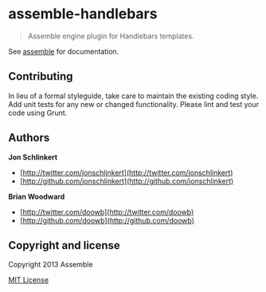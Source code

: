 # assemble-handlebars

> Assemble engine plugin for Handlebars templates.

See [assemble](http://assemble.io) for documentation.


## Contributing
In lieu of a formal styleguide, take care to maintain the existing coding style. Add unit tests for any new or changed functionality. Please lint and test your code using Grunt.


## Authors

**Jon Schlinkert**

+ [http://twitter.com/jonschlinkert](http://twitter.com/jonschlinkert)
+ [http://github.com/jonschlinkert](http://github.com/jonschlinkert)

**Brian Woodward**

+ [http://twitter.com/doowb](http://twitter.com/doowb)
+ [http://github.com/doowb](http://github.com/doowb)


## Copyright and license
Copyright 2013 Assemble

[MIT License](LICENSE-MIT)
